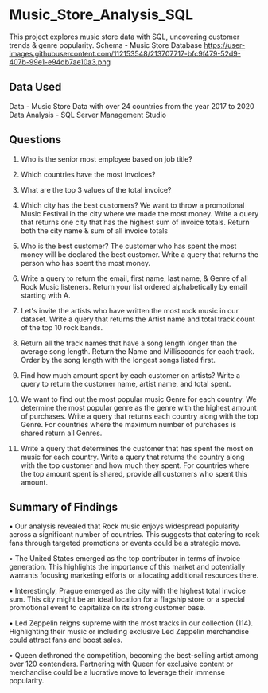 # Music_Store_Analysis_SQL
This project explores music store data with SQL, uncovering customer trends & genre popularity.
Schema - Music Store Database
https://user-images.githubusercontent.com/112153548/213707717-bfc9f479-52d9-407b-99e1-e94db7ae10a3.png

## Data Used

Data - Music Store Data with over 24 countries from the year 2017 to 2020
Data Analysis - SQL Server Management Studio

## Questions

1. Who is the senior most employee based on job title? 

2. Which countries have the most Invoices? 

3. What are the top 3 values of the total invoice? 

4. Which city has the best customers? We want to throw a promotional Music Festival in the city where we made the most money. 
Write a query that returns one city that has the highest sum of invoice totals. 
Return both the city name & sum of all invoice totals 

5. Who is the best customer? The customer who has spent the most money will be declared the best customer. 
Write a query that returns the person who has spent the most money.

6. Write a query to return the email, first name, last name, & Genre of all Rock Music listeners. 
Return your list ordered alphabetically by email starting with A.

7. Let's invite the artists who have written the most rock music in our dataset. 
Write a query that returns the Artist name and total track count of the top 10 rock bands. 

8. Return all the track names that have a song length longer than the average song length. 
Return the Name and Milliseconds for each track. Order by the song length with the longest songs listed first.

9. Find how much amount spent by each customer on artists? Write a query to return the customer name, artist name, and total spent.

10. We want to find out the most popular music Genre for each country. We determine the most popular genre as the genre 
with the highest amount of purchases. Write a query that returns each country along with the top Genre. For countries where 
the maximum number of purchases is shared return all Genres. 

11. Write a query that determines the customer that has spent the most on music for each country. 
Write a query that returns the country along with the top customer and how much they spent. 
For countries where the top amount spent is shared, provide all customers who spent this amount.

## Summary of Findings

• Our analysis revealed that Rock music enjoys widespread popularity across a significant number of countries. This suggests that catering to rock fans through targeted promotions or events could be a strategic move.

• The United States emerged as the top contributor in terms of invoice generation. This highlights the importance of this market and potentially warrants focusing marketing efforts or allocating additional resources there.

• Interestingly, Prague emerged as the city with the highest total invoice sum. This city might be an ideal location for a flagship store or a special promotional event to capitalize on its strong customer base.

• Led Zeppelin reigns supreme with the most tracks in our collection (114). Highlighting their music or including exclusive Led Zeppelin merchandise could attract fans and boost sales.

• Queen dethroned the competition, becoming the best-selling artist among over 120 contenders. Partnering with Queen for exclusive content or merchandise could be a lucrative move to leverage their immense popularity.











